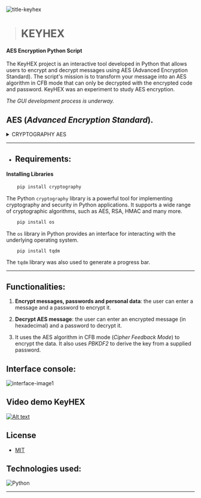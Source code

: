 
<img src="https://i.ibb.co/5FBDP1s/title-keyhex.jpg" alt="title-keyhex" border="0">

> # KEYHEX

#### AES Encryption Python Script

The KeyHEX project is an interactive tool developed in Python that allows users to encrypt and decrypt messages using AES (Advanced Encryption Standard). The script's mission is to transform your message into an AES algorithm in CFB mode that can only be decrypted with the encrypted code and password. KeyHEX was an experiment to study AES encryption.

_The GUI development process is underway._

## AES (_Advanced Encryption Standard_).

<details>
<summary>CRYPTOGRAPHY AES</summary><br>

AES is a symmetric encryption algorithm, which means that it uses the same key to encrypt and decrypt data. It operates on blocks of data and is designed to be fast and efficient on a wide variety of devices.

AES replaced the old DES (Data Encryption Standard) encryption algorithm. AES works with different key sizes, the most common being 128, 192 and 256 bits. The larger the key, the more difficult it is for an attacker to carry out a successful brute force attack. In practice, AES with a 128-bit key is considered secure for most applications, but larger keys may be preferable for high-security scenarios.

_AES consists of several steps, including byte substitutions, row permutations, column permutations and key addition, all applied repeatedly in multiple rounds. These complex operations provide a robust security layer against a variety of known cryptographic attacks._
</details>

__________________________________________________________

- ## Requirements:

#### Installing Libraries

``` bash
    pip install cryptography 
```
The Python `cryptography` library is a powerful tool for implementing cryptography and security in Python applications. It supports a wide range of cryptographic algorithms, such as AES, RSA, HMAC and many more.

``` bash
    pip install os
```
The `os` library in Python provides an interface for interacting with the underlying operating system. 

``` bash
    pip install tqdm
```
The `tqdm` library was also used to generate a progress bar.
__________________________________________________________

## Functionalities:

1. **Encrypt messages, passwords and personal data**: the user can enter a message and a password to encrypt it.

2. **Decrypt AES message**: the user can enter an encrypted message (in hexadecimal) and a password to decrypt it.

3. It uses the AES algorithm in CFB mode (_Cipher Feedback Mode_) to encrypt the data. It also uses _PBKDF2_ to derive the key from a supplied password.

## Interface console:

<img src="https://i.ibb.co/GtmN7B2/interface-image1.png" alt="interface-image1" border="0">

## Video demo KeyHEX

[![Alt text](https://img.youtube.com/vi/2bGmIa1zv4A/0.jpg)](https://www.youtube.com/watch?v=2bGmIa1zv4A)

## License
 * [MIT](LICENSE)

## Technologies used:

![Python](https://img.shields.io/badge/Python-14354C?style=for-the-badge&logo=python&logoColor=white)&nbsp; 
__________________________________________________________

